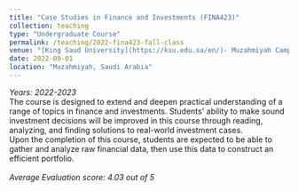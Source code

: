 ```yaml
---
title: "Case Studies in Finance and Investments (FINA423)"
collection: teaching
type: "Undergraduate Course"
permalink: /teaching/2022-fina423-fall-class
venue: "[King Saud University](https://ksu.edu.sa/en/)- Muzahmiyah Campus"
date: 2022-09-01
location: "Muzahmiyah, Saudi Arabia"
---
```

*Years: 2022-2023*
<br/>
The course is designed to extend and deepen practical understanding of a range of topics in finance and investments. Students' ability to make sound investment decisions will be improved in this course through reading, analyzing, and finding solutions to real-world investment cases. <br/> Upon the completion of this course, students are expected to be able to gather and analyze raw financial data, then use this data to construct an efficient portfolio. <br/> <br/>*Average Evaluation score: 4.03 out of 5*